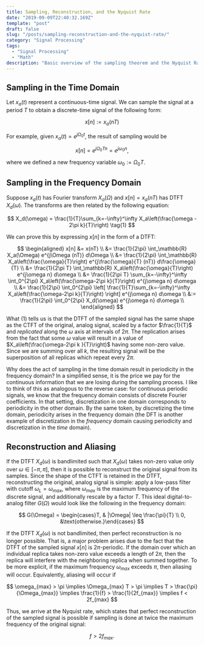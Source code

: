 ```yaml
---
title: Sampling, Reconstruction, and the Nyquist Rate
date: "2019-09-09T22:40:32.169Z"
template: "post"
draft: false
slug: "/posts/sampling-reconstruction-and-the-nyquist-rate/"
category: "Signal Processing"
tags:
  - "Signal Processing"
  - "Math"
description: "Basic overview of the sampling theorem and the Nyquist Rate."
---
```


## Sampling in the Time Domain
Let $x_a(t)$ represent a continuous-time signal. We can sample the signal at a period $T$ to obtain a discrete-time signal of the following form:

$$
x[n] := x_a(nT)
$$   

For example, given $x_a(t) = e^{j\Omega_0 t}$, the result of sampling would be

$$
x[n] = e^{j\Omega_0 Tn} = e^{j\omega_0 n},
$$

where we defined a new frequency variable $\omega_0 := \Omega_0 T$.

## Sampling in the Frequency Domain
Suppose $x_a(t)$ has Fourier transform $X_a(\Omega)$ and $x[n] = x_a(nT)$ has DTFT $X_d(\omega)$. The transforms are then related by the following equation:

$$
X_d(\omega) = \frac{1}{T}\sum_{k=-\infty}^\infty X_a\left(\frac{\omega - 2\pi k}{T}\right) \tag{1}
$$

We can prove this by expressing $x[n]$ in the form of a DTFT:

$$
\begin{aligned}
x[n] &= x(nT) \\
 &= \frac{1}{2\pi} \int_\mathbb{R} X_a(\Omega) e^{j\Omega (nT)} d\Omega \\ 
 &= \frac{1}{2\pi} \int_\mathbb{R} X_a\left(\frac{\omega}{T}\right) e^{j\frac{\omega}{T} (nT)} d\frac{\omega}{T} \\ 
 &= \frac{1}{2\pi T} \int_\mathbb{R} X_a\left(\frac{\omega}{T}\right) e^{j\omega n} d\omega \\ 
 &= \frac{1}{2\pi T} \sum_{k=-\infty}^\infty \int_0^{2\pi} X_a\left(\frac{\omega-2\pi k}{T}\right) e^{j\omega n} d\omega \\ 
 &= \frac{1}{2\pi} \int_0^{2\pi} \left[ \frac{1}{T}\sum_{k=-\infty}^\infty X_a\left(\frac{\omega-2\pi k}{T}\right) \right] e^{j\omega n} d\omega \\ 
 &:= \frac{1}{2\pi} \int_0^{2\pi} X_d(\omega) e^{j\omega n} d\omega \\ 
\end{aligned}
$$

What $(1)$ tells us is that the DTFT of the sampled signal has the same shape as the CTFT of the original, analog signal, scaled by a factor $\frac{1}{T}$ and *replicated* along the $\omega$ axis at intervals of $2\pi$. The replication arises from the fact that some $\omega$ value will result in a value of $X_a\left(\frac{\omega-2\pi k }{T}\right)$ having some non-zero value. Since we are summing over all $k$, the resulting signal will be the superposition of all replicas which repeat every $2\pi$.

Why does the act of sampling in the time domain result in periodicity in the frequency domain? In a simplified sense, it is the price we pay for the continuous information that we are losing during the sampling process. I like to think of this as analogous to the reverse case: for continuous periodic signals, we know that the frequency domain consists of discrete Fourier coefficients. In that setting, discretization in one domain corresponds to periodicity in the other domain. By the same token, by discretizing the time domain, periodicity arises in the frequency domain (the DFT is another example of discretization in the *frequency* domain causing periodicity and discretization in the *time* domain).  

## Reconstruction and Aliasing
If the DTFT $X_d(\omega)$ is bandlimited such that $X_d(\omega)$ takes non-zero value only over $\omega \in [-\pi, \pi]$, then it is possible to reconstruct the original signal from its samples. Since the shape of the CTFT is retained in the DTFT, reconstructing the original, analog signal is simple: apply a low-pass filter with cutoff $\omega_L = \omega_{max}$, where $\omega_{max}$ is the maximum frequency of the discrete signal, and additionally rescale by a factor $T$. This ideal digital-to-analog filter $G(\Omega)$ would look like the following in the frequency domain:

$$
G(\Omega) = \begin{cases}T, & |\Omega| \leq \frac{\pi}{T} \\ 0, &\text{otherwise.}\end{cases}
$$

If the DTFT $X_d(\omega)$ is not bandlimited, then perfect reconstruction is no longer possible. That is, a major problem arises due to the fact that the DTFT of the sampled signal $x[n]$ is $2\pi$-periodic. If the domain over which an individual replica takes non-zero value exceeds a length of $2\pi$, then the replica will interfere with the neighboring replica when summed together. To be more explicit, if the maximum frequency $\omega_{max}$ exceeds $\pi$, then aliasing will occur. Equivalently, aliasing will occur if

$$
\omega_{max} > \pi \implies \Omega_{max} T > \pi \implies T > \frac{\pi}{\Omega_{max}} \implies \frac{1}{f} > \frac{1}{2f_{max}} \implies f < 2f_{max}
$$

Thus, we arrive at the Nyquist rate, which states that perfect reconstruction of the sampled signal is possible if sampling is done at twice the maximum frequency of the original signal:

$$
f > 2f_{max}.
$$
